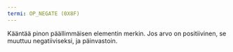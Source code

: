 ```yaml
---
termi: OP_NEGATE (0X8F)
---
```


Kääntää pinon päällimmäisen elementin merkin. Jos arvo on positiivinen, se muuttuu negatiiviseksi, ja päinvastoin.